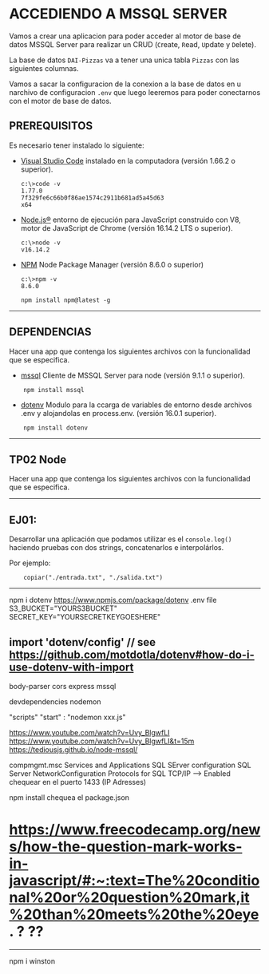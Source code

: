 # ACCEDIENDO A MSSQL SERVER
Vamos a crear una aplicacion para poder acceder al motor de base de datos MSSQL Server para realizar un CRUD (`C`reate, `R`ead, `U`pdate y `D`elete).

La base de datos `DAI-Pizzas` va a tener una unica tabla `Pizzas` con las siguientes columnas. 

Vamos a sacar la configuracion de la conexion a la base de datos en u narchivo de configuracion `.env` que luego leeremos para poder conectarnos con el motor de base de datos.


<!-- 
#include "00-pre-requisitos.md"
-->
## PREREQUISITOS
Es necesario tener instalado lo siguiente:

- [Visual Studio Code](https://code.visualstudio.com/) instalado en la computadora (versión 1.66.2 o superior).

    ```doscon
    c:\>code -v
    1.77.0
    7f329fe6c66b0f86ae1574c2911b681ad5a45d63
    x64
    ```


- [Node.js®](https://nodejs.org/en/) entorno de ejecución para JavaScript construido con V8, motor de JavaScript de Chrome (versión 16.14.2 LTS o superior).

    ```doscon
    c:\>node -v
    v16.14.2
    ```

- [NPM](https://www.npmjs.com/) Node Package Manager (versión 8.6.0 o superior)

    ```doscon
    c:\>npm -v
    8.6.0

    npm install npm@latest -g
    ```
    
<!--- 
    - [C# extension for Visual Studio Code](https://marketplace.visualstudio.com/items?itemName=ms-vscode.csharp)
-->
---

## DEPENDENCIAS 
Hacer una app que contenga los siguientes archivos con la funcionalidad que se especifica.
- [mssql](https://www.npmjs.com/package/mssql) Cliente de MSSQL Server para node (versión 9.1.1 o superior).
```doscon
    npm install mssql
```

- [dotenv](https://www.npmjs.com/package/dotenv) Modulo para la ccarga de variables de entorno desde archivos .env y alojandolas en process.env. (versión 16.0.1 superior).
```doscon
    npm install dotenv
```

---
## TP02 Node
Hacer una app que contenga los siguientes archivos con la funcionalidad que se especifica.

---
## EJ01: 
Desarrollar una aplicación que podamos utilizar es el `console.log()` haciendo pruebas con dos strings, concatenarlos e interpolárlos.


Por ejemplo: 
```doscon
    copiar("./entrada.txt", "./salida.txt")
```


----------------
npm i dotenv
https://www.npmjs.com/package/dotenv
.env file
S3_BUCKET="YOURS3BUCKET"
SECRET_KEY="YOURSECRETKEYGOESHERE"

import 'dotenv/config' // see https://github.com/motdotla/dotenv#how-do-i-use-dotenv-with-import
----------------

body-parser
cors
express
mssql

devdependencies
nodemon

"scripts"
	"start" : "nodemon xxx.js"


https://www.youtube.com/watch?v=Uvy_BlgwfLI
https://www.youtube.com/watch?v=Uvy_BlgwfLI&t=15m
https://tediousjs.github.io/node-mssql/

compmgmt.msc
Services and Applications
	SQL SErver configuration
		SQL Server NetworkConfiguration
			Protocols for SQL	TCP/IP --> Enabled
			chequear en el puerto 1433 (IP Adresses)
			
npm install chequea el package.json

https://www.freecodecamp.org/news/how-the-question-mark-works-in-javascript/#:~:text=The%20conditional%20or%20question%20mark,it%20than%20meets%20the%20eye.
?
 ?? 
 ===
			
			
		
		
--------------------
npm i winston
